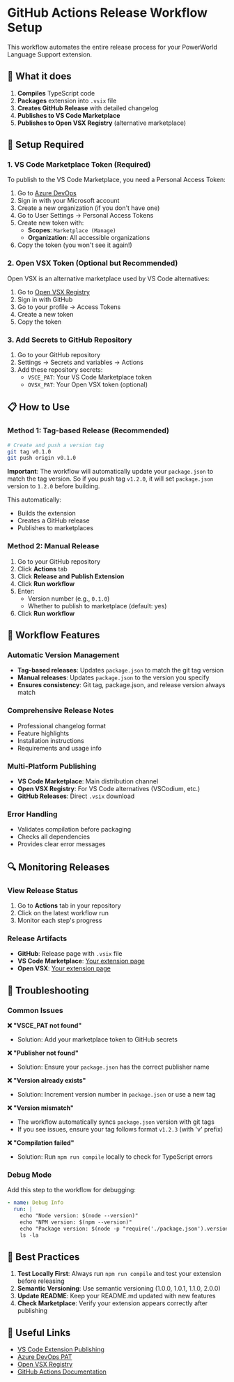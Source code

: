 # GitHub Actions Release Workflow Setup

This workflow automates the entire release process for your PowerWorld Language Support extension.

## 🚀 What it does

1. **Compiles** TypeScript code
2. **Packages** extension into `.vsix` file
3. **Creates GitHub Release** with detailed changelog
4. **Publishes to VS Code Marketplace**
5. **Publishes to Open VSX Registry** (alternative marketplace)

## 🔧 Setup Required

### 1. VS Code Marketplace Token (Required)

To publish to the VS Code Marketplace, you need a Personal Access Token:

1. Go to [Azure DevOps](https://dev.azure.com/)
2. Sign in with your Microsoft account
3. Create a new organization (if you don't have one)
4. Go to User Settings → Personal Access Tokens
5. Create new token with:
   - **Scopes**: `Marketplace (Manage)`
   - **Organization**: All accessible organizations
6. Copy the token (you won't see it again!)

### 2. Open VSX Token (Optional but Recommended)

Open VSX is an alternative marketplace used by VS Code alternatives:

1. Go to [Open VSX Registry](https://open-vsx.org/)
2. Sign in with GitHub
3. Go to your profile → Access Tokens
4. Create a new token
5. Copy the token

### 3. Add Secrets to GitHub Repository

1. Go to your GitHub repository
2. Settings → Secrets and variables → Actions
3. Add these repository secrets:
   - `VSCE_PAT`: Your VS Code Marketplace token
   - `OVSX_PAT`: Your Open VSX token (optional)

## 📋 How to Use

### Method 1: Tag-based Release (Recommended)

```bash
# Create and push a version tag
git tag v0.1.0
git push origin v0.1.0
```

**Important**: The workflow will automatically update your `package.json` to match the tag version. So if you push tag `v1.2.0`, it will set `package.json` version to `1.2.0` before building.

This automatically:
- Builds the extension
- Creates a GitHub release
- Publishes to marketplaces

### Method 2: Manual Release

1. Go to your GitHub repository
2. Click **Actions** tab
3. Click **Release and Publish Extension**
4. Click **Run workflow**
5. Enter:
   - Version number (e.g., `0.1.0`)
   - Whether to publish to marketplace (default: yes)
6. Click **Run workflow**

## 🎯 Workflow Features

### Automatic Version Management
- **Tag-based releases**: Updates `package.json` to match the git tag version
- **Manual releases**: Updates `package.json` to the version you specify
- **Ensures consistency**: Git tag, package.json, and release version always match

### Comprehensive Release Notes
- Professional changelog format
- Feature highlights
- Installation instructions
- Requirements and usage info

### Multi-Platform Publishing
- **VS Code Marketplace**: Main distribution channel
- **Open VSX Registry**: For VS Code alternatives (VSCodium, etc.)
- **GitHub Releases**: Direct `.vsix` download

### Error Handling
- Validates compilation before packaging
- Checks all dependencies
- Provides clear error messages

## 🔍 Monitoring Releases

### View Release Status
1. Go to **Actions** tab in your repository
2. Click on the latest workflow run
3. Monitor each step's progress

### Release Artifacts
- **GitHub**: Release page with `.vsix` file
- **VS Code Marketplace**: [Your extension page](https://marketplace.visualstudio.com/)
- **Open VSX**: [Your extension page](https://open-vsx.org/)

## 🐛 Troubleshooting

### Common Issues

**❌ "VSCE_PAT not found"**
- Solution: Add your marketplace token to GitHub secrets

**❌ "Publisher not found"**
- Solution: Ensure your `package.json` has the correct publisher name

**❌ "Version already exists"**
- Solution: Increment version number in `package.json` or use a new tag

**❌ "Version mismatch"**
- The workflow automatically syncs `package.json` version with git tags
- If you see issues, ensure your tag follows format `v1.2.3` (with 'v' prefix)

**❌ "Compilation failed"**
- Solution: Run `npm run compile` locally to check for TypeScript errors

### Debug Mode
Add this step to the workflow for debugging:
```yaml
- name: Debug Info
  run: |
    echo "Node version: $(node --version)"
    echo "NPM version: $(npm --version)"
    echo "Package version: $(node -p "require('./package.json').version")"
    ls -la
```

## 📝 Best Practices

1. **Test Locally First**: Always run `npm run compile` and test your extension before releasing
2. **Semantic Versioning**: Use semantic versioning (1.0.0, 1.0.1, 1.1.0, 2.0.0)
3. **Update README**: Keep your README.md updated with new features
4. **Check Marketplace**: Verify your extension appears correctly after publishing

## 🔗 Useful Links

- [VS Code Extension Publishing](https://code.visualstudio.com/api/working-with-extensions/publishing-extension)
- [Azure DevOps PAT](https://docs.microsoft.com/en-us/azure/devops/organizations/accounts/use-personal-access-tokens-to-authenticate)
- [Open VSX Registry](https://open-vsx.org/)
- [GitHub Actions Documentation](https://docs.github.com/en/actions)
